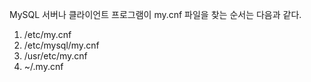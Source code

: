 MySQL  서버나 클라이언트 프로그램이 my.cnf 파일을 찾는 순서는 다음과 같다. 
1. /etc/my.cnf
2. /etc/mysql/my.cnf
3. /usr/etc/my.cnf
4. ~/.my.cnf 